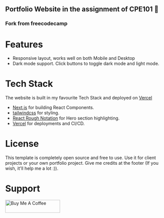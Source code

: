 ## Portfolio Website in the assignment of CPE101 💯
### Fork from freecodecamp

# Features

- Responsive layout, works well on both Mobile and Desktop
- Dark mode support. Click buttons to toggle dark mode and light mode.

# Tech Stack

The website is built in my favourite Tech Stack and deployed on [Vercel](https://vercel.com)

- [Next.js](https://nextjs.org) for building React Components.
- [tailwindcss](https://tailwindcss.com) for styling.
- [React Rough Notation](https://roughnotation.com) for Hero section highlighting.
- [Vercel](https://vercel.com) for deployments and CI/CD.



# License

This template is completely open source and free to use. Use it for client projects or your own portfolio project. Give me credits at the footer (If you wish, it'll help me a lot :)).

# Support 
<a href="https://www.buymeacoffee.com/manuarora" target="_blank"><img src="https://cdn.buymeacoffee.com/buttons/default-orange.png" alt="Buy Me A Coffee" height="41" width="174"></a>
